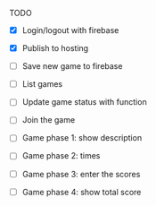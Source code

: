 TODO

- [x] Login/logout with firebase
- [x] Publish to hosting
- [ ] Save new game to firebase
- [ ] List games
- [ ] Update game status with function
- [ ] Join the game
- [ ] Game phase 1: show description
- [ ] Game phase 2: times
- [ ] Game phase 3: enter the scores
- [ ] Game phase 4: show total score

